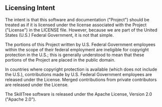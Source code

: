 ## Licensing Intent

The intent is that this software and documentation ("Project") should be treated
as if it is licensed under the license associated with the Project ("License")
in the LICENSE file. However, because we are part of the United States (U.S.)
Federal Government, it is not that simple.

The portions of this Project written by U.S. Federal Government employees within
the scope of their federal employment are ineligible for copyright protection in
the U.S.; this is generally understood to mean that these portions of the
Project are placed in the public domain.

In countries where copyright protection is available (which does not include the
U.S.), contributions made by U.S. Federal Government employees are released
under the License. Merged contributions from private contributors are released
under the License.

The SkillTree software is released under the Apache License, Version 2.0
("Apache 2.0").